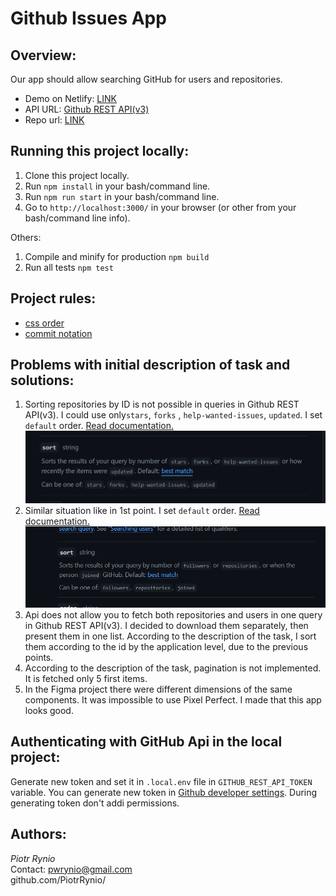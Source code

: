 # Github Issues App

## Overview:
Our app should allow searching GitHub for users and repositories.

- Demo on Netlify: [LINK](https://rynio-github-issues-app.netlify.app/)
- API URL: [Github REST API(v3)](https://docs.github.com/en/rest)
- Repo url: [LINK](https://github.com/PiotrRynio/github-issues-app)

## Running this project locally:

1. Clone this project locally.
2. Run `npm install` in your bash/command line.
3. Run `npm run start` in your bash/command line.
4. Go to `http://localhost:3000/` in your browser (or other from your bash/command line info).

Others:

1. Compile and minify for production `npm build`
2. Run all tests `npm test`

## Project rules:

- [css order](https://css-tricks.com/poll-results-how-do-you-order-your-css-properties/)
- [commit notation](https://gist.github.com/brianclements/841ea7bffdb01346392c#type)

## Problems with initial description of task and solutions:

1. Sorting repositories by ID is not possible in queries in Github REST API(v3). I could use only`stars`, `forks`
   , `help-wanted-issues`, `updated`. I set `default` order.
   [Read documentation.](https://docs.github.com/en/rest/search#search-repositories)
   ![](doc/github-documentation-1.png)
2. Similar situation like in 1st point. I set `default` order.
   [Read documentation.](https://docs.github.com/en/rest/search#search-users)
   ![img.png](doc/github-documentation-2.png)
3. Api does not allow you to fetch both repositories and users in one query in Github REST API(v3). I decided to download
   them separately, then present them in one list. According to the description of the task, I sort
   them according to the id by the application level, due to the previous points.
4. According to the description of the task, pagination is not implemented. It is fetched only 5
   first items.
5. In the Figma project there were different dimensions of the same components. It was impossible to
   use Pixel Perfect. I made that this app looks good.

## Authenticating with GitHub Api in the local project:
Generate new token and set it in `.local.env` file in `GITHUB_REST_API_TOKEN` variable.
You can generate new token in [Github developer settings](https://github.com/settings/tokens).
During generating token don't addi permissions.
 
## Authors:

*Piotr Rynio*  
Contact:
pwrynio@gmail.com  
github.com/PiotrRynio/

   